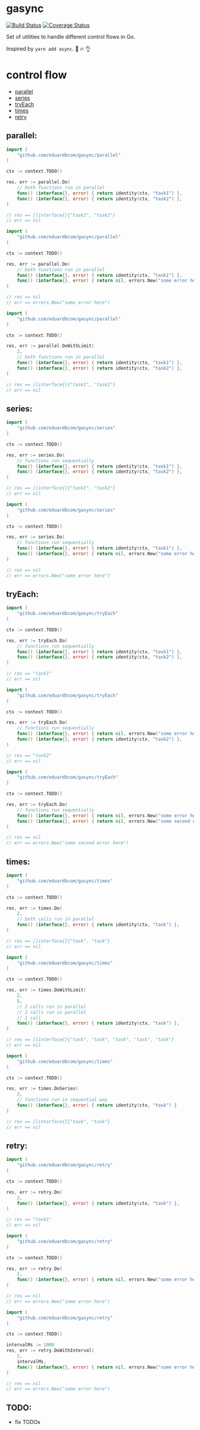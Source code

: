 # gasync 
[![Build Status](https://travis-ci.org/eduardbcom/gasync.svg?branch=master)](https://travis-ci.org/eduardbcom/gasync)
[![Coverage Status](https://coveralls.io/repos/github/eduardbcom/gasync/badge.svg?branch=master)](https://coveralls.io/github/eduardbcom/gasync?branch=master)

Set of utilities to handle different control flows in Go.

Inspired by `yarn add async`. :speak_no_evil: :fire: :ok_hand:

# control flow
- [parallel](#parallel)
- [series](#series)
- [tryEach](#tryEach)
- [times](#times)
- [retry](#retry)

## parallel:
```go
import (
    "github.com/eduardbcom/gasync/parallel"
)

ctx := context.TODO()

res, err := parallel.Do(
    // both functions run in parallel
    func() (interface{}, error) { return identity(ctx, "task1") },
    func() (interface{}, error) { return identity(ctx, "task2") },
)

// res == []interface{}{"task1", "task2"}
// err == nil
```

```go
import (
    "github.com/eduardbcom/gasync/parallel"
)

ctx := context.TODO()

res, err := parallel.Do(
    // both functions run in parallel
    func() (interface{}, error) { return identity(ctx, "task1") },
    func() (interface{}, error) { return nil, errors.New("some error here") },
)

// res == nil
// err == errors.New("some error here")
```

```go
import (
    "github.com/eduardbcom/gasync/parallel"
)

ctx := context.TODO()

res, err := parallel.DoWithLimit(
    2,
    // both functions run in parallel
    func() (interface{}, error) { return identity(ctx, "task1") },
    func() (interface{}, error) { return identity(ctx, "task2") },
)

// res == []interface{}{"task1", "task2"}
// err == nil
```

## series:
```go
import (
    "github.com/eduardbcom/gasync/series"
)

ctx := context.TODO()

res, err := series.Do(
    // functions run sequentially
    func() (interface{}, error) { return identity(ctx, "task1") },
    func() (interface{}, error) { return identity(ctx, "task2") },
)

// res == []interface{}{"task1", "task2"}
// err == nil
```

```go
import (
    "github.com/eduardbcom/gasync/series"
)

ctx := context.TODO()

res, err := series.Do(
    // functions run sequentially
    func() (interface{}, error) { return identity(ctx, "task1") },
    func() (interface{}, error) { return nil, errors.New("some error here") },
)

// res == nil
// err == errors.New("some error here")

```

## tryEach:
```go
import (
    "github.com/eduardbcom/gasync/tryEach"
)

ctx := context.TODO()

res, err := tryEach.Do(
    // functions run sequentially
    func() (interface{}, error) { return identity(ctx, "task1") },
    func() (interface{}, error) { return identity(ctx, "task2") },
)

// res == "task1"
// err == nil
```

```go
import (
    "github.com/eduardbcom/gasync/tryEach"
)

ctx := context.TODO()

res, err := tryEach.Do(
    // functions run sequentially
    func() (interface{}, error) { return nil, errors.New("some error here") },
    func() (interface{}, error) { return identity(ctx, "task2") },
)

// res == "task2"
// err == nil
```

```go
import (
    "github.com/eduardbcom/gasync/tryEach"
)

ctx := context.TODO()

res, err := tryEach.Do(
    // functions run sequentially
    func() (interface{}, error) { return nil, errors.New("some error here") },
    func() (interface{}, error) { return nil, errors.New("some second error here") },
)

// res == nil
// err == errors.New("some second error here")
```

## times:
```go
import (
    "github.com/eduardbcom/gasync/times"
)

ctx := context.TODO()

res, err := times.Do(
    2,
    // both calls run in parallel
    func() (interface{}, error) { return identity(ctx, "task") },
)

// res == []interface{}{"task", "task"}
// err == nil
```

```go
import (
    "github.com/eduardbcom/gasync/times"
)

ctx := context.TODO()

res, err := times.DoWithLimit(
    2,
    5,
    // 2 calls run in parallel
    // 2 calls run in parallel
    // 1 call
    func() (interface{}, error) { return identity(ctx, "task") },
)

// res == []interface{}{"task", "task", "task", "task", "task"}
// err == nil
```

```go
import (
    "github.com/eduardbcom/gasync/times"
)

ctx := context.TODO()

res, err := times.DoSeries(
    2,
    // functions run in sequential way
    func() (interface{}, error) { return identity(ctx, "task") }
)

// res == []interface{}{"task", "task"}
// err == nil
```

## retry:
```go
import (
    "github.com/eduardbcom/gasync/retry"
)

ctx := context.TODO()

res, err := retry.Do(
    2,
    func() (interface{}, error) { return identity(ctx, "task") },
)

// res == "task1"
// err == nil
```

```go
import (
    "github.com/eduardbcom/gasync/retry"
)

ctx := context.TODO()

res, err := retry.Do(
    2,
    func() (interface{}, error) { return nil, errors.New("some error here") },
)

// res == nil
// err == errors.New("some error here")
```

```go
import (
    "github.com/eduardbcom/gasync/retry"
)

ctx := context.TODO()

intervalMs := 1000
res, err := retry.DoWithInterval(
    2,
    intervalMs,
    func() (interface{}, error) { return nil, errors.New("some error here") }
)

// res == nil
// err == errors.New("some error here")
```

## TODO:
- fix TODOs
